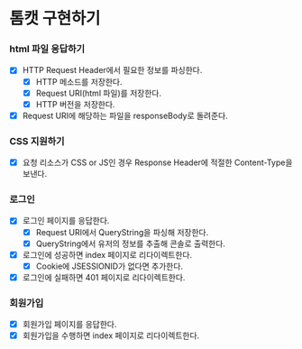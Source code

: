 # 톰캣 구현하기


### html 파일 응답하기
* [x] HTTP Request Header에서 필요한 정보를 파싱한다.
  * [x] HTTP 메소드를 저장한다.
  * [x] Request URI(html 파일)를 저장한다.
  * [x] HTTP 버전을 저장한다.
* [x] Request URI에 해당하는 파일을 responseBody로 돌려준다.

### CSS 지원하기
* [x] 요청 리소스가 CSS or JS인 경우 Response Header에 적절한 Content-Type을 보낸다. 

### 로그인
* [x] 로그인 페이지를 응답한다.
  * [x] Request URI에서 QueryString을 파싱해 저장한다.
  * [x] QueryString에서 유저의 정보를 추출해 콘솔로 출력한다.
* [x] 로그인에 성공하면 index 페이지로 리다이렉트한다.
  * [x] Cookie에 JSESSIONID가 없다면 추가한다.
* [x] 로그인에 실패하면 401 페이지로 리다이렉트한다.

### 회원가입 
* [x] 회원가입 페이지를 응답한다.
* [x] 회원가입을 수행하면 index 페이지로 리다이렉트한다.
